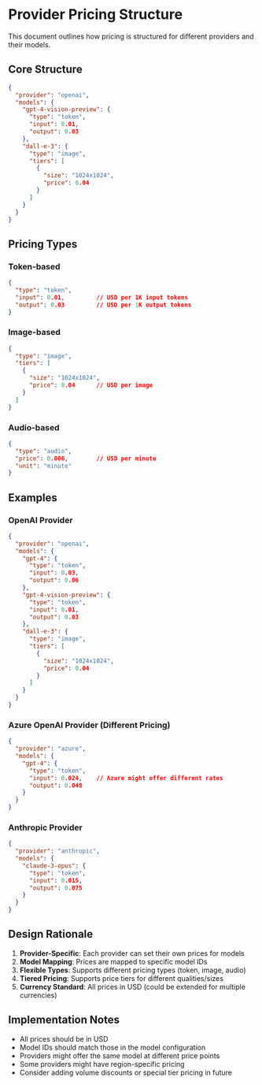 # Provider Pricing Structure

This document outlines how pricing is structured for different providers and their models.

## Core Structure

```json
{
  "provider": "openai",
  "models": {
    "gpt-4-vision-preview": {
      "type": "token",
      "input": 0.01,
      "output": 0.03
    },
    "dall-e-3": {
      "type": "image",
      "tiers": [
        {
          "size": "1024x1024",
          "price": 0.04
        }
      ]
    }
  }
}
```

## Pricing Types

### Token-based
```json
{
  "type": "token",
  "input": 0.01,         // USD per 1K input tokens
  "output": 0.03         // USD per 1K output tokens
}
```

### Image-based
```json
{
  "type": "image",
  "tiers": [
    {
      "size": "1024x1024",
      "price": 0.04      // USD per image
    }
  ]
}
```

### Audio-based
```json
{
  "type": "audio",
  "price": 0.006,        // USD per minute
  "unit": "minute"
}
```

## Examples

### OpenAI Provider
```json
{
  "provider": "openai",
  "models": {
    "gpt-4": {
      "type": "token",
      "input": 0.03,
      "output": 0.06
    },
    "gpt-4-vision-preview": {
      "type": "token",
      "input": 0.01,
      "output": 0.03
    },
    "dall-e-3": {
      "type": "image",
      "tiers": [
        {
          "size": "1024x1024",
          "price": 0.04
        }
      ]
    }
  }
}
```

### Azure OpenAI Provider (Different Pricing)
```json
{
  "provider": "azure",
  "models": {
    "gpt-4": {
      "type": "token",
      "input": 0.024,    // Azure might offer different rates
      "output": 0.048
    }
  }
}
```

### Anthropic Provider
```json
{
  "provider": "anthropic",
  "models": {
    "claude-3-opus": {
      "type": "token",
      "input": 0.015,
      "output": 0.075
    }
  }
}
```

## Design Rationale

1. **Provider-Specific**: Each provider can set their own prices for models
2. **Model Mapping**: Prices are mapped to specific model IDs
3. **Flexible Types**: Supports different pricing types (token, image, audio)
4. **Tiered Pricing**: Supports price tiers for different qualities/sizes
5. **Currency Standard**: All prices in USD (could be extended for multiple currencies)

## Implementation Notes

- All prices should be in USD
- Model IDs should match those in the model configuration
- Providers might offer the same model at different price points
- Some providers might have region-specific pricing
- Consider adding volume discounts or special tier pricing in future

